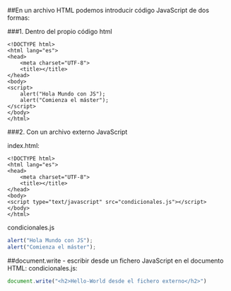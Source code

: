 ##En un archivo HTML podemos introducir código JavaScript de dos formas:

###1. Dentro del propio código html

```xhtml
<!DOCTYPE html>
<html lang="es">
<head>
    <meta charset="UTF-8">
    <title></title>
</head>
<body>
<script>
    alert("Hola Mundo con JS");
    alert("Comienza el máster");
</script>
</body>
</html>
```

###2. Con un archivo externo JavaScript

index.html:
```xhtml
<!DOCTYPE html>
<html lang="es">
<head>
    <meta charset="UTF-8">
    <title></title>
</head>
<body>
<script type="text/javascript" src="condicionales.js"></script>
</body>
</html>
```
condicionales.js
```jsx
alert("Hola Mundo con JS");
alert("Comienza el máster");
```

##document.write - escribir desde un fichero JavaScript en el documento HTML:
condicionales.js:
```jsx
document.write("<h2>Hello-World desde el fichero externo</h2>")
```